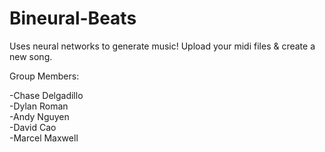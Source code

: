 # Bineural-Beats
Uses neural networks to generate music! Upload your midi files & create a new song.

Group Members:

-Chase Delgadillo  
-Dylan Roman  
-Andy Nguyen  
-David Cao  
-Marcel Maxwell  
